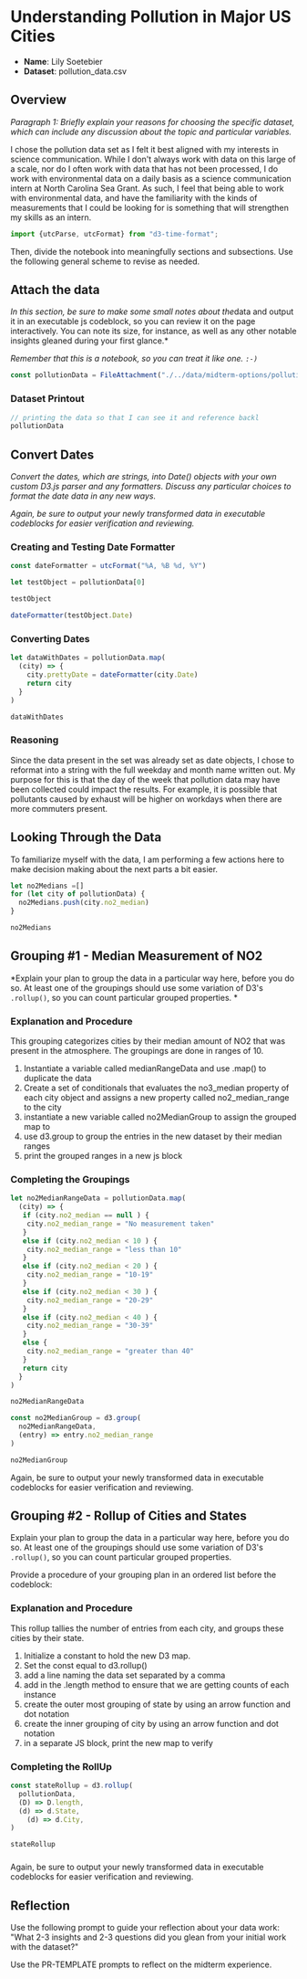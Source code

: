 # Understanding Pollution in Major US Cities

- **Name**: Lily Soetebier
- **Dataset**: pollution_data.csv

## Overview

*Paragraph 1: Briefly explain your reasons for choosing the specific dataset,
which can include any discussion about the topic and particular variables.*

I chose the pollution data set as I felt it best aligned with my interests in science communication. While I don't always work with data on this large of a scale, nor do I often work with data that has not been processed, I do work with environmental data on a daily basis as a science communication intern at North Carolina Sea Grant. As such, I feel that being able to work with environmental data, and have the familiarity with the kinds of measurements that I could be looking for is something that will strengthen my skills as an intern. 

<!--importing time from d3 -->
```js
import {utcParse, utcFormat} from "d3-time-format";
```

Then, divide the notebook into meaningfully sections and subsections.
Use the following general scheme to revise as needed.

## Attach the data

*In this section, be sure to make some small notes about the*data and output it
in an executable js codeblock, so you can review it on the page interactively.
You can note its size, for instance, as well as any other notable insights
gleaned during your first glance.*

*Remember that this is a notebook, so you can treat it like one. `:-)`*

```js
const pollutionData = FileAttachment("./../data/midterm-options/pollution/pollution_data.csv").csv({typed: true})
```
### Dataset Printout
```js
// printing the data so that I can see it and reference backl
pollutionData
```
## Convert Dates

*Convert the dates, which are strings, into Date() objects with your own custom
D3.js parser and any formatters. Discuss any particular choices to format the
date data in any new ways.*

*Again, be sure to output your newly transformed data in executable codeblocks
for easier verification and reviewing.*
### Creating and Testing Date Formatter
```js
const dateFormatter = utcFormat("%A, %B %d, %Y")
```
```js
let testObject = pollutionData[0]
```
```js
testObject
```

```js
dateFormatter(testObject.Date)
```

### Converting Dates
```js
let dataWithDates = pollutionData.map(
  (city) => {
    city.prettyDate = dateFormatter(city.Date)
    return city
  }
)
```
```js
dataWithDates
```

### Reasoning
Since the data present in the set was already set as date objects, I chose to reformat into a string with the full weekday and month name written out. My purpose for this is that the day of the week that pollution data may have been collected could impact the results. For example, it is possible that pollutants caused by exhaust will be higher on workdays when there are more commuters present. 


## Looking Through the Data
To familiarize myself with the data, I am performing a few actions here to make decision making about the next parts a bit easier.

```js
let no2Medians =[]
for (let city of pollutionData) {
  no2Medians.push(city.no2_median)
}

```

```js
no2Medians
```


## Grouping #1 - Median Measurement of NO2

*Explain your plan to group the data in a particular way here, before you do so.
At least one of the groupings should use some variation of D3's `.rollup()`, so
you can count particular grouped properties.
*

### Explanation and Procedure
This grouping categorizes cities by their median amount of NO2 that was present in the atmosphere. The groupings are done in ranges of 10.


1. Instantiate a variable called medianRangeData and use .map() to duplicate the data 
2. Create a set of conditionals that evaluates the no3_median property of each city object and assigns a new property called no2_median_range to the city
3. instantiate a new variable called no2MedianGroup to assign the grouped map to
4. use d3.group to group the entries in the new dataset by their median ranges
5. print the grouped ranges in a new js block

### Completing the Groupings
```js
let no2MedianRangeData = pollutionData.map(
  (city) => {
   if (city.no2_median == null ) {
    city.no2_median_range = "No measurement taken"
   }
   else if (city.no2_median < 10 ) {
    city.no2_median_range = "less than 10"
   }
   else if (city.no2_median < 20 ) {
    city.no2_median_range = "10-19"
   }
   else if (city.no2_median < 30 ) {
    city.no2_median_range = "20-29"
   }
   else if (city.no2_median < 40 ) {
    city.no2_median_range = "30-39"
   }
   else {
    city.no2_median_range = "greater than 40"
   }
   return city
  }
)
```
```js
no2MedianRangeData
```

```js
const no2MedianGroup = d3.group(
  no2MedianRangeData,
  (entry) => entry.no2_median_range
)
```
```js
no2MedianGroup
```

Again, be sure to output your newly transformed data in executable codeblocks
for easier verification and reviewing.

## Grouping #2 - Rollup of Cities and States

Explain your plan to group the data in a particular way here, before you do so.
At least one of the groupings should use some variation of D3's `.rollup()`, so
you can count particular grouped properties.

Provide a procedure of your grouping plan in an ordered list before the codeblock:

### Explanation and Procedure
This rollup tallies the number of entries from each city, and groups these cities by their state.

1. Initialize a constant to hold the new D3 map.
2. Set the const equal to d3.rollup()
3. add a line naming the data set separated by a comma
4. add in the .length method to ensure that we are getting counts of each instance
5. create the outer most grouping of state by using an arrow function and dot notation
6. create the inner grouping of city by using an arrow function and dot notation
7. in a separate JS block, print the new map to verify

### Completing the RollUp
```js
const stateRollup = d3.rollup(
  pollutionData,
  (D) => D.length,
  (d) => d.State,
    (d) => d.City,
)
```

```js
stateRollup
```
### 

Again, be sure to output your newly transformed data in executable codeblocks
for easier verification and reviewing.

## Reflection

Use the following prompt to guide your reflection about your data work:
"What 2-3 insights and 2-3 questions did you glean from your initial work
with the dataset?"

Use the PR-TEMPLATE prompts to reflect on the midterm experience.